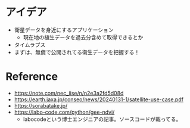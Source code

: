 
# アイデア
- 衛星データを身近にするアプリケーション
	- 現在地の植生データを過去分含めて取得できるとか
- タイムラプス
- まずは、無償で公開されてる衛生データを把握する！


# Reference
- https://note.com/nec_iise/n/n2e3a2fd5d08d
- https://earth.jaxa.jp/conseo/news/20240131-1/satellite-use-case.pdf
- https://sorabatake.jp/
- https://labo-code.com/python/gee-ndvi/
	- labocodeという博士エンジニアの記事。ソースコードが載ってる。
